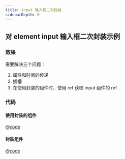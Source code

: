 ```yaml
---
title: input 输入框二次封装
sidebarDepth: 0
---
```


## 对 element input 输入框二次封装示例

### 效果
<vue01 />

需要解决三个问题：
1. 属性和时间的传递
2. 插槽
3. 在使用封装的组件时，使用 ref 获取 input 组件的 ref

### 代码
#### 使用封装的组件
@[code](../.vuepress/components/vue01.vue)
#### 封装组件
@[code](../.vuepress/components/vue/MyInput.vue)
